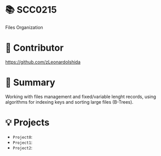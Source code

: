 # 📚 SCC0215
Files Organization 

# 🤝 Contributor
https://github.com/zLeonardoIshida

# 📖 Summary
Working with files management and fixed/variable lenght records, using algorithms for indexing keys and sorting large files (B-Trees).

# 💡 Projects
- `Project0`: 
- `Project1`: 
- `Project2`: 
